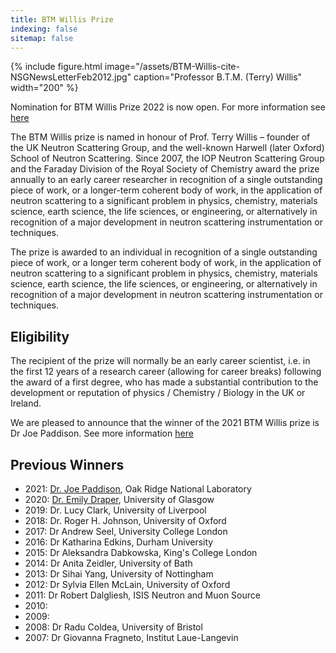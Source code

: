 ```yaml
---
title: BTM Willis Prize
indexing: false
sitemap: false
---
```


{% include figure.html image="/assets/BTM-Willis-cite-NSGNewsLetterFeb2012.jpg" caption="Professor B.T.M. (Terry) Willis" width="200" %}

Nomination for BTM Willis Prize 2022 is now open. For more information see [here](https://ukneutron.org/general/2022/02/15/btm-willis-nom/)

The BTM Willis prize is named in honour of Prof. Terry Willis – founder of the UK Neutron Scattering Group, and the well-known Harwell (later Oxford) School of Neutron Scattering. Since 2007, the IOP Neutron Scattering Group and the Faraday Division of the Royal Society of Chemistry award the prize annually to an early career researcher in recognition of a single outstanding piece of work, or a longer-term coherent body of work, in the application of neutron scattering to a significant problem in physics, chemistry, materials science, earth science, the life sciences, or engineering, or alternatively in recognition of a major development in neutron scattering instrumentation or techniques.

The prize is awarded to an individual in recognition of a single outstanding piece of work, or a longer term coherent body of work, in the application of neutron scattering to a significant problem in physics, chemistry, materials science, earth science, the life sciences, or engineering, or alternatively in recognition of a major development in neutron scattering instrumentation or techniques.

## Eligibility

The recipient of the prize will normally be an early career scientist, i.e. in the first 12 years of a research career (allowing for career breaks) following the award of a first degree, who has made a substantial contribution to the development or reputation of physics / Chemistry / Biology in the UK or Ireland.

We are pleased to announce that the winner of the 2021 BTM Willis prize is Dr Joe Paddison. See more information [here](https://ukneutron.org/btm-willis-2021/)

## Previous Winners
- 2021: [Dr. Joe Paddison](https://joepaddison.com/), Oak Ridge National Laboratory
- 2020: [Dr. Emily Draper](https://www.isis.stfc.ac.uk/Pages/BTM-Willis-Prize-2020---Dr-Emily-Draper.aspx), University of Glasgow
- 2019: Dr. Lucy Clark, University of Liverpool
- 2018: Dr. Roger H. Johnson, University of Oxford
- 2017: Dr Andrew Seel, University College London
- 2016: Dr Katharina Edkins, Durham University
- 2015: Dr Aleksandra Dabkowska, King's College London
- 2014: Dr Anita Zeidler, University of Bath
- 2013: Dr Sihai Yang, University of Nottingham
- 2012: Dr Sylvia Ellen McLain, University of Oxford
- 2011: Dr Robert Dalgliesh, ISIS Neutron and Muon Source
- 2010:
- 2009:
- 2008: Dr Radu Coldea, University of Bristol
- 2007: Dr Giovanna Fragneto, Institut Laue-Langevin
